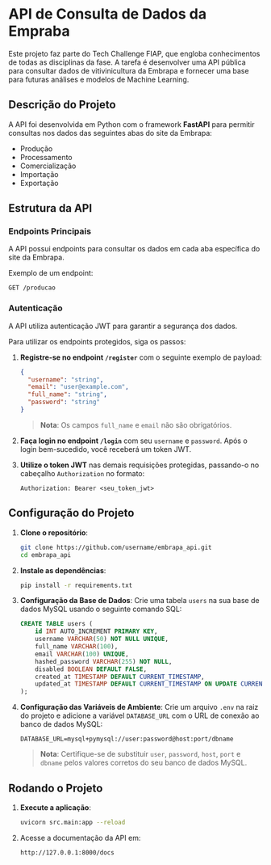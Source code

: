 # API de Consulta de Dados da Empraba

Este projeto faz parte do Tech Challenge FIAP, que engloba conhecimentos de todas as disciplinas da fase. A tarefa é desenvolver uma API pública para consultar dados de vitivinicultura da Embrapa e fornecer uma base para futuras análises e modelos de Machine Learning.

## Descrição do Projeto

A API foi desenvolvida em Python com o framework **FastAPI** para permitir consultas nos dados das seguintes abas do site da Embrapa:
- Produção
- Processamento
- Comercialização
- Importação
- Exportação

## Estrutura da API

### Endpoints Principais
A API possui endpoints para consultar os dados em cada aba específica do site da Embrapa. 

Exemplo de um endpoint:
```
GET /producao
```

### Autenticação
A API utiliza autenticação JWT para garantir a segurança dos dados.

Para utilizar os endpoints protegidos, siga os passos:
1. **Registre-se no endpoint `/register`** com o seguinte exemplo de payload:
    ```json
    {
      "username": "string",
      "email": "user@example.com",
      "full_name": "string",
      "password": "string"
    }
    ```
    > **Nota**: Os campos `full_name` e `email` não são obrigatórios.

2. **Faça login no endpoint `/login`** com seu `username` e `password`. Após o login bem-sucedido, você receberá um token JWT.

3. **Utilize o token JWT** nas demais requisições protegidas, passando-o no cabeçalho `Authorization` no formato:
    ```
    Authorization: Bearer <seu_token_jwt>
    ```


## Configuração do Projeto

1. **Clone o repositório**:
    ```bash
    git clone https://github.com/username/embrapa_api.git
    cd embrapa_api
    ```

2. **Instale as dependências**:
    ```bash
    pip install -r requirements.txt
    ```

3. **Configuração da Base de Dados**:
    Crie uma tabela `users` na sua base de dados MySQL usando o seguinte comando SQL:
    ```sql
    CREATE TABLE users (
        id INT AUTO_INCREMENT PRIMARY KEY,
        username VARCHAR(50) NOT NULL UNIQUE,
        full_name VARCHAR(100),
        email VARCHAR(100) UNIQUE,
        hashed_password VARCHAR(255) NOT NULL,
        disabled BOOLEAN DEFAULT FALSE,
        created_at TIMESTAMP DEFAULT CURRENT_TIMESTAMP,
        updated_at TIMESTAMP DEFAULT CURRENT_TIMESTAMP ON UPDATE CURRENT_TIMESTAMP
    );
    ```

4. **Configuração das Variáveis de Ambiente**:
    Crie um arquivo `.env` na raiz do projeto e adicione a variável `DATABASE_URL` com o URL de conexão ao banco de dados MySQL:
    ```
    DATABASE_URL=mysql+pymysql://user:password@host:port/dbname
    ```

    > **Nota**: Certifique-se de substituir `user`, `password`, `host`, `port` e `dbname` pelos valores corretos do seu banco de dados MySQL.

## Rodando o Projeto

1. **Execute a aplicação**:
    ```bash
    uvicorn src.main:app --reload
    ```

2. Acesse a documentação da API em:
    ```
    http://127.0.0.1:8000/docs
    ```
